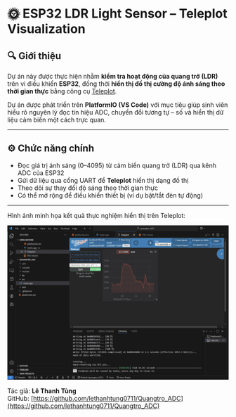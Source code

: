 # 🌞 ESP32 LDR Light Sensor – Teleplot Visualization

## 🔍 Giới thiệu
Dự án này được thực hiện nhằm **kiểm tra hoạt động của quang trở (LDR)** trên vi điều khiển **ESP32**, 
đồng thời **hiển thị đồ thị cường độ ánh sáng theo thời gian thực** bằng công cụ [Teleplot](https://marketplace.visualstudio.com/items?itemName=alexnesnes.teleplot).

Dự án được phát triển trên **PlatformIO (VS Code)** với mục tiêu giúp sinh viên hiểu rõ nguyên lý đọc tín hiệu ADC, 
chuyển đổi tương tự – số và hiển thị dữ liệu cảm biến một cách trực quan.

---

## ⚙️ **Chức năng chính**
- Đọc giá trị ánh sáng (0–4095) từ cảm biến quang trở (LDR) qua kênh ADC của ESP32  
- Gửi dữ liệu qua cổng UART để **Teleplot** hiển thị dạng đồ thị  
- Theo dõi sự thay đổi độ sáng theo thời gian thực  
- Có thể mở rộng để điều khiển thiết bị (ví dụ bật/tắt đèn tự động)

--- 

Hình ảnh minh họa kết quả thực nghiệm hiển thị trên Teleplot:

![Teleplot Screenshot](images/teleplot_light_plot.png)

Tác giả: **Lê Thanh Tùng**  
GitHub: [https://github.com/lethanhtung0711/Quangtro_ADC](https://github.com/lethanhtung0711/Quangtro_ADC)
